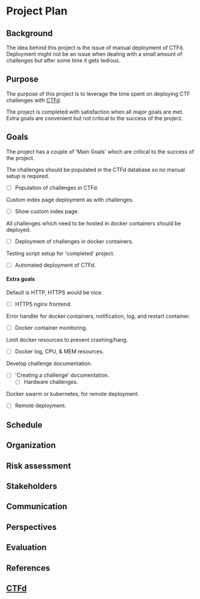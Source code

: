 # Project Plan

## Background
The idea behind this project is the issue of manual deployment of CTFd. 
Deployment might not be an issue when dealing with a small amount of challenges 
but after some time it gets tedious. 

## Purpose 
The purpose of this project is to leverage the time spent on deploying CTF 
challenges with [CTFd](https://github.com/CTFd/CTFd).

The project is completed with satisfaction when all major goals are met. Extra
goals are convenient but not critical to the success of the project. 

## Goals
The project has a couple of 'Main Goals' which are critical to the success of
the project.

The challenges should be populated in the CTFd database so no manual setup is
required.
- [ ] Population of challenges in CTFd.

Custom index page deployment as with challenges.
- [ ] Show custom index page.

All challenges which need to be hosted in docker containers should be deployed.
- [ ] Deployment of challenges in docker containers.

Testing script setup for 'completed' project.
- [ ] Automated deployment of CTFd.

#### Extra goals
Default is HTTP, HTTPS would be nice.
- [ ] HTTPS nginx frontend.

Error handler for docker containers, notification, log, and restart container.
- [ ] Docker container monitoring.

Limit docker resources to prevent crashing/hang.
- [ ] Docker log, CPU, & MEM resources.

Develop challenge documentation.
- [ ] 'Creating a challenge' documentation.
    - [ ] Hardware challenges.

Docker swarm or kubernetes, for remote deployment.
- [ ] Remote deployment.

## Schedule

## Organization

## Risk assessment

## Stakeholders

## Communication

## Perspectives

## Evaluation

## References

## [CTFd](https://github.com/CTFd/CTFd)
